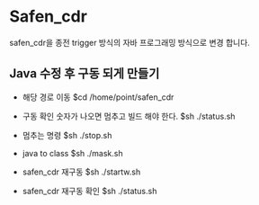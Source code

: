 # Safen_cdr
safen_cdr을 종전 trigger 방식의 자바 프로그래밍 방식으로 변경 합니다.

## Java 수정 후 구동 되게 만들기
- 해당 경로 이동
$cd /home/point/safen_cdr

- 구동 확인 숫자가 나오면 멈추고 빌드 해야 한다.
$sh ./status.sh

- 멈추는 명령 
$sh ./stop.sh

- java to class
$sh ./mask.sh

- safen_cdr 재구동
$sh ./startw.sh

- safen_cdr 재구동 확인
$sh ./status.sh


